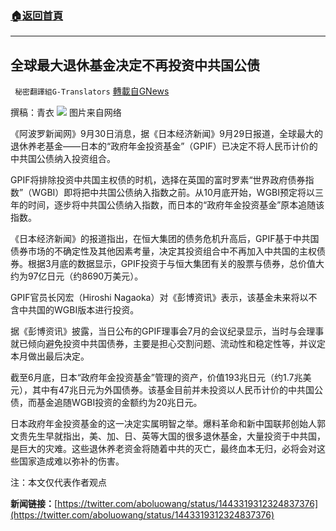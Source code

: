 ###  [:house:返回首頁](https://github.com/ourhimalayas/txt)
---


## 全球最大退休基金决定不再投资中共国公债
` 秘密翻譯組G-Translators` [轉載自GNews](https://gnews.org/zh-hans/1564480/)

撰稿：青衣
![](https://assets.gnews.org/wp-content/uploads/2021/09/图片2-32.png)
图片来自网络

《阿波罗新闻网》9月30日消息，据《日本经济新闻》9月29日报道，全球最大的退休养老基金——日本的“政府年金投资基金”（GPIF）已决定不将人民币计价的中共国公债纳入投资组合。

GPIF将排除投资中共国主权债的时机，选择在英国的富时罗素“世界政府债券指数”（WGBI）即将把中共国公债纳入指数之前。从10月底开始，WGBI预定将以三年的时间，逐步将中共国公债纳入指数，而日本的“政府年金投资基金”原本追随该指数。

《日本经济新闻》的报道指出，在恒大集团的债务危机升高后，GPIF基于中共国债券市场的不确定性及其他因素考量，决定其投资组合中不再加入中共国的主权债券。根据3月底的数据显示，GPIF投资于与恒大集团有关的股票与债券，总价值大约为97亿日元（约8690万美元）。

GPIF官员长冈宏（Hiroshi Nagaoka）对《彭博资讯》表示，该基金未来将以不含中共国的WGBI版本进行投资。

据《彭博资讯》披露，当日公布的GPIF理事会7月的会议纪录显示，当时与会理事就已倾向避免投资中共国债券，主要是担心交割问题、流动性和稳定性等，并议定本月做出最后决定。

截至6月底，日本“政府年金投资基金”管理的资产，价值193兆日元（约1.7兆美元），其中有47兆日元为外国债券。该基金目前并未投资以人民币计价的中共国公债，而基金追随WGBI投资的金额约为20兆日元。

日本政府年金投资基金的这一决定实属明智之举。爆料革命和新中国联邦创始人郭文贵先生早就指出，美、加、日、英等大国的很多退休基金，大量投资于中共国，是巨大的灾难。这些退休养老资金将随着中共的灭亡，最终血本无归，必将会对这些国家造成难以弥补的伤害。

注：本文仅代表作者观点

**新闻链接：**[https://twitter.com/aboluowang/status/1443319312324837376](https://twitter.com/aboluowang/status/1443319312324837376)
